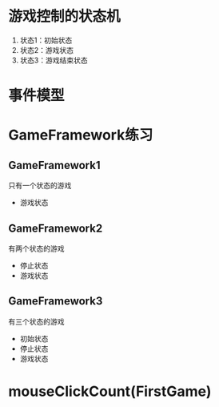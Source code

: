 # 游戏控制的状态机
1. 状态1：初始状态
2. 状态2：游戏状态
3. 状态3：游戏结束状态



# 事件模型

# GameFramework练习

## GameFramework1
只有一个状态的游戏
- 游戏状态

## GameFramework2
有两个状态的游戏
- 停止状态
- 游戏状态


## GameFramework3
有三个状态的游戏
- 初始状态
- 停止状态
- 游戏状态

# mouseClickCount(FirstGame)


